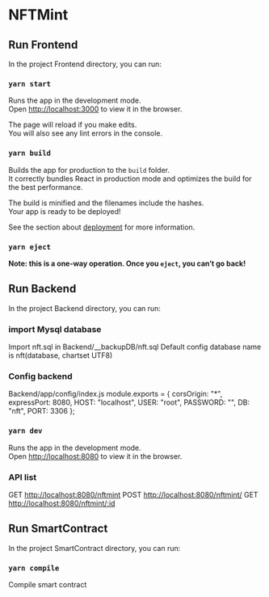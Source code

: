 # NFTMint

## Run Frontend

In the project Frontend directory, you can run:

### `yarn start`

Runs the app in the development mode.\
Open [http://localhost:3000](http://localhost:3000) to view it in the browser.

The page will reload if you make edits.\
You will also see any lint errors in the console.

### `yarn build`

Builds the app for production to the `build` folder.\
It correctly bundles React in production mode and optimizes the build for the best performance.

The build is minified and the filenames include the hashes.\
Your app is ready to be deployed!

See the section about [deployment](https://facebook.github.io/create-react-app/docs/deployment) for more information.

### `yarn eject`

**Note: this is a one-way operation. Once you `eject`, you can’t go back!**




## Run Backend

In the project Backend directory, you can run:

### import Mysql database
Import nft.sql in Backend/__backupDB/nft.sql
Default config database name is nft(database, chartset UTF8)

### Config backend
Backend/app/config/index.js
module.exports = {
  corsOrigin: "*",
  expressPort: 8080,
  HOST: "localhost",
  USER: "root",
  PASSWORD: "",
  DB: "nft",
  PORT: 3306
};

### `yarn dev`

Runs the app in the development mode.\
Open [http://localhost:8080](http://localhost:8080) to view it in the browser.

### API list
GET    [http://localhost:8080/nftmint](http://localhost:8080/nftmint)
POST   [http://localhost:8080/nftmint/](http://localhost:8080/nftmint/)
GET    [http://localhost:8080/nftmint/:id](http://localhost:8080/nftmint/0)



## Run SmartContract

In the project SmartContract directory, you can run:

### `yarn compile`

Compile smart contract
